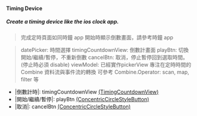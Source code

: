 #### Timing Device   

##### Create a timing device like the ios clock app.

> 完成定時頁面如同時鐘 app
> 開始時顯示倒數畫面，請參考時鐘 app

> datePicker: 時間選擇
> timingCountdownView: 倒數計畫面
> playBtn: 切換開始/繼續/暫停，不重新倒數
> cancelBtn: 取消，停止暫停回到選取時間。(停止時必須 disable)
> viewModel: 已經實作pickerView
> 專注在定時時間的 Combine 資料流與事件流的轉換
> 可參考 Combine.Operator: scan, map, filter 等

- |倒數計時|: timingCountdownView [(TimingCountdownView)](https://github.com/woodycatliu/Swift_Combine_Challenge/blob/main/Timer%26Operation/Timer%26Operation/Table%20of%20Contents/Chapter2/View/TimingCountdownView.swift)
- |開始/繼續/暫停|: playBtn [(ConcentricCircleStyleButton)]()
- |取消|: cancelBtn [(ConcentricCircleStyleButton)]()
